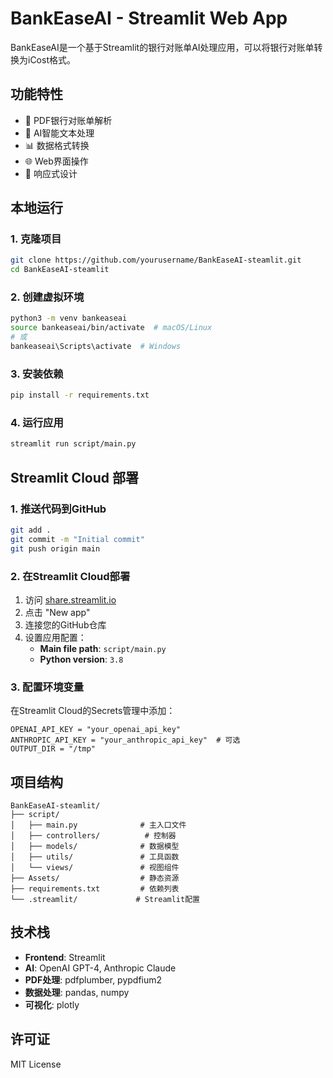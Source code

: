 # BankEaseAI - Streamlit Web App

BankEaseAI是一个基于Streamlit的银行对账单AI处理应用，可以将银行对账单转换为iCost格式。

## 功能特性

- 📄 PDF银行对账单解析
- 🤖 AI智能文本处理
- 📊 数据格式转换
- 🌐 Web界面操作
- 📱 响应式设计

## 本地运行

### 1. 克隆项目
```bash
git clone https://github.com/yourusername/BankEaseAI-steamlit.git
cd BankEaseAI-steamlit
```

### 2. 创建虚拟环境
```bash
python3 -m venv bankeaseai
source bankeaseai/bin/activate  # macOS/Linux
# 或
bankeaseai\Scripts\activate  # Windows
```

### 3. 安装依赖
```bash
pip install -r requirements.txt
```

### 4. 运行应用
```bash
streamlit run script/main.py
```

## Streamlit Cloud 部署

### 1. 推送代码到GitHub
```bash
git add .
git commit -m "Initial commit"
git push origin main
```

### 2. 在Streamlit Cloud部署
1. 访问 [share.streamlit.io](https://share.streamlit.io)
2. 点击 "New app"
3. 连接您的GitHub仓库
4. 设置应用配置：
   - **Main file path**: `script/main.py`
   - **Python version**: `3.8`

### 3. 配置环境变量
在Streamlit Cloud的Secrets管理中添加：
```
OPENAI_API_KEY = "your_openai_api_key"
ANTHROPIC_API_KEY = "your_anthropic_api_key"  # 可选
OUTPUT_DIR = "/tmp"
```

## 项目结构

```
BankEaseAI-steamlit/
├── script/
│   ├── main.py              # 主入口文件
│   ├── controllers/          # 控制器
│   ├── models/              # 数据模型
│   ├── utils/               # 工具函数
│   └── views/               # 视图组件
├── Assets/                  # 静态资源
├── requirements.txt         # 依赖列表
└── .streamlit/             # Streamlit配置
```

## 技术栈

- **Frontend**: Streamlit
- **AI**: OpenAI GPT-4, Anthropic Claude
- **PDF处理**: pdfplumber, pypdfium2
- **数据处理**: pandas, numpy
- **可视化**: plotly

## 许可证

MIT License
